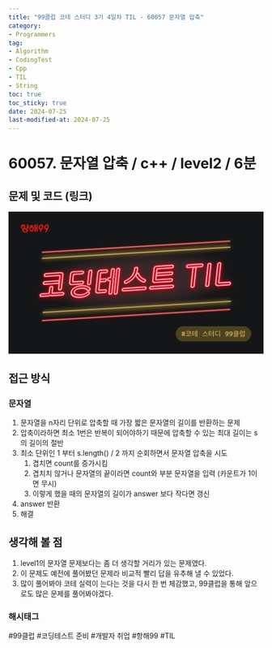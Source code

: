```yaml
---
title: "99클럽 코테 스터디 3기 4일차 TIL - 60057 문자열 압축"
category:
- Programmers
tag:
- Algorithm
- CodingTest
- Cpp
- TIL
- String
toc: true
toc_sticky: true
date: 2024-07-25
last-modified-at: 2024-07-25
---
```


# 60057. 문자열 압축 / c++ / level2 / 6분

## 문제 및 코드 (링크)
[![image](/assets/images/99club_logo.png)](https://github.com/Sho1007/Algorithm/tree/main/%ED%94%84%EB%A1%9C%EA%B7%B8%EB%9E%98%EB%A8%B8%EC%8A%A4/2/60057.%E2%80%85%EB%AC%B8%EC%9E%90%EC%97%B4%E2%80%85%EC%95%95%EC%B6%95)

## 접근 방식
### 문자열
1. 문자열을 n자리 단위로 압축할 때 가장 짧은 문자열의 길이를 반환하는 문제
2. 압축이라하면 최소 1번은 반복이 되어야하기 때문에 압축할 수 있는 최대 길이는 s의 길이의 절반
3. 최소 단위인 1 부터 s.length() / 2 까지 순회하면서 문자열 압축을 시도
    1. 겹치면 count를 증가시킴
    2. 겹치치 않거나 문자열의 끝이라면 count와 부분 문자열을 입력 (카운트가 1이면 무시)
    3. 이렇게 했을 때의 문자열의 길이가 answer 보다 작다면 갱신
4. answer 반환
5. 해결

## 생각해 볼 점
1. level1의 문자열 문제보다는 좀 더 생각할 거리가 있는 문제였다.
2. 이 문제도 예전에 풀어봤던 문제라 비교적 빨리 답을 유추해 낼 수 있었다.
3. 많이 풀어봐야 코테 실력이 는다는 것을 다시 한 번 체감했고, 99클럽을 통해 앞으로도 많은 문제를 풀어봐야겠다.


###  해시태그
#99클럽 #코딩테스트 준비 #개발자 취업 #항해99 #TIL